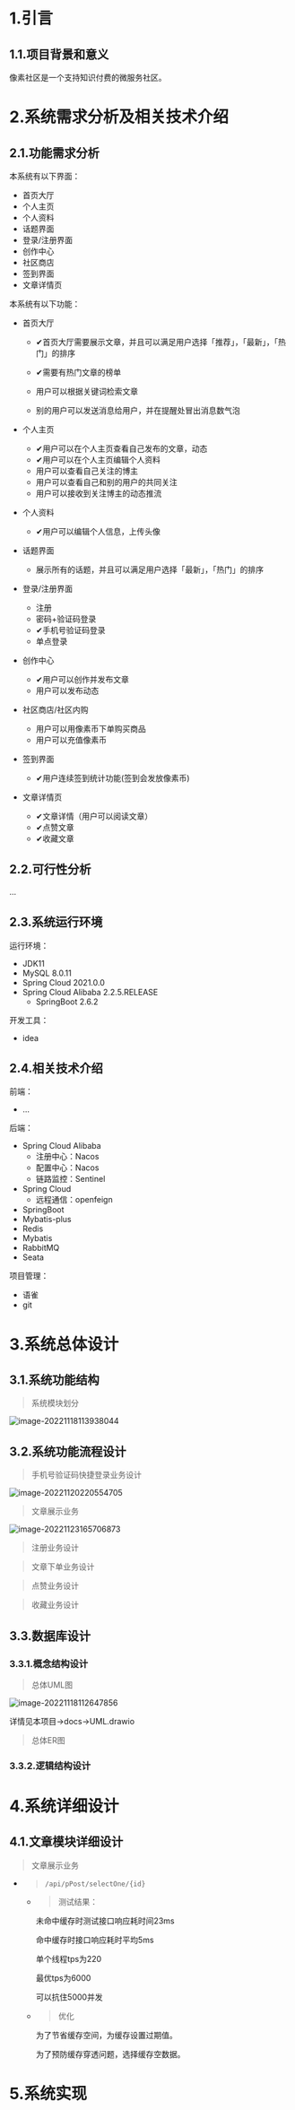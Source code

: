# 1.引言

## 1.1.项目背景和意义

像素社区是一个支持知识付费的微服务社区。

# 2.系统需求分析及相关技术介绍

## 2.1.功能需求分析

本系统有以下界面：

- 首页大厅
- 个人主页
- 个人资料
- 话题界面
- 登录/注册界面
- 创作中心
- 社区商店
- 签到界面
- 文章详情页



本系统有以下功能：

- 首页大厅

  - ✔首页大厅需要展示文章，并且可以满足用户选择「推荐」，「最新」，「热门」的排序

  - ✔需要有热门文章的榜单

  - 用户可以根据关键词检索文章

  - 别的用户可以发送消息给用户，并在提醒处冒出消息数气泡

- 个人主页

  - ✔用户可以在个人主页查看自己发布的文章，动态
  - ✔用户可以在个人主页编辑个人资料
  - 用户可以查看自己关注的博主
  - 用户可以查看自己和别的用户的共同关注
  - 用户可以接收到关注博主的动态推流

- 个人资料

  - ✔用户可以编辑个人信息，上传头像

- 话题界面

  - 展示所有的话题，并且可以满足用户选择「最新」，「热门」的排序

- 登录/注册界面

  - 注册
  - 密码+验证码登录
  - ✔手机号验证码登录
  - 单点登录

- 创作中心

  - ✔用户可以创作并发布文章
  - 用户可以发布动态

- 社区商店/社区内购

  - 用户可以用像素币下单购买商品
  - 用户可以充值像素币

- 签到界面

  - ✔用户连续签到统计功能(签到会发放像素币)

- 文章详情页

  - ✔文章详情（用户可以阅读文章）
  - ✔点赞文章
  - ✔收藏文章

  



## 2.2.可行性分析

...

## 2.3.系统运行环境

运行环境：

- JDK11
- MySQL 8.0.11
- Spring Cloud 2021.0.0
- Spring Cloud Alibaba 2.2.5.RELEASE
  - SpringBoot 2.6.2		




开发工具：

- idea

## 2.4.相关技术介绍

前端：

- ...



后端：

- Spring Cloud Alibaba
  - 注册中心：Nacos
  - 配置中心：Nacos
  - 链路监控：Sentinel
- Spring Cloud
  - 远程通信：openfeign
- SpringBoot
- Mybatis-plus
- Redis
- Mybatis
- RabbitMQ
- Seata



项目管理：

- 语雀
- git



# 3.系统总体设计

## 3.1.系统功能结构

> 系统模块划分

![image-20221118113938044](软件开发文档.assets/image-20221118113938044.png)





## 3.2.系统功能流程设计

> 手机号验证码快捷登录业务设计

![image-20221120220554705](软件开发文档.assets/image-20221120220554705.png)



> 文章展示业务

![image-20221123165706873](软件开发文档.assets/image-20221123165706873.png)







> 注册业务设计





> 文章下单业务设计





> 点赞业务设计





> 收藏业务设计











## 3.3.数据库设计

### 3.3.1.概念结构设计

> 总体UML图

![image-20221118112647856](软件开发文档.assets/image-20221118112647856.png)

详情见本项目->docs->UML.drawio









> 总体ER图





### 3.3.2.逻辑结构设计











# 4.系统详细设计

## 4.1.文章模块详细设计

> 文章展示业务

- > `/api/pPost/selectOne/{id}`

  - > 测试结果：

    未命中缓存时测试接口响应耗时间23ms

    命中缓存时接口响应耗时平均5ms

    单个线程tps为220

    最优tps为6000

    可以抗住5000并发

  - > 优化

    为了节省缓存空间，为缓存设置过期值。

    为了预防缓存穿透问题，选择缓存空数据。

    

    

  

  









# 5.系统实现









